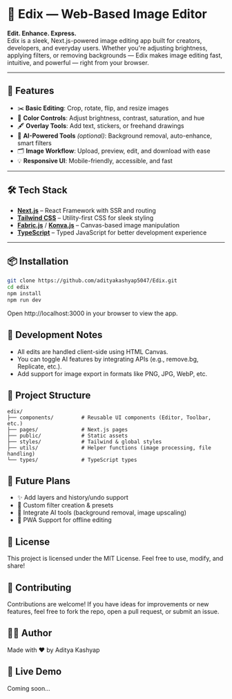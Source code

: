 # 🎨 Edix — Web-Based Image Editor

**Edit. Enhance. Express.**  
Edix is a sleek, Next.js-powered image editing app built for creators, developers, and everyday users. Whether you're adjusting brightness, applying filters, or removing backgrounds — Edix makes image editing fast, intuitive, and powerful — right from your browser.

---

## 🚀 Features

- ✂️ **Basic Editing**: Crop, rotate, flip, and resize images
- 🎨 **Color Controls**: Adjust brightness, contrast, saturation, and hue
- 🖋️ **Overlay Tools**: Add text, stickers, or freehand drawings
- 🧠 **AI-Powered Tools** *(optional)*: Background removal, auto-enhance, smart filters
- 🗂️ **Image Workflow**: Upload, preview, edit, and download with ease
- 💡 **Responsive UI**: Mobile-friendly, accessible, and fast

---

## 🛠️ Tech Stack

- **[Next.js](https://nextjs.org/)** – React Framework with SSR and routing
- **[Tailwind CSS](https://tailwindcss.com/)** – Utility-first CSS for sleek styling
- **[Fabric.js](http://fabricjs.com/)** / **[Konva.js](https://konvajs.org/)** – Canvas-based image manipulation
- **[TypeScript](https://www.typescriptlang.org/)** – Typed JavaScript for better development experience

---

## 📦 Installation

```bash
git clone https://github.com/adityakashyap5047/Edix.git
cd edix
npm install
npm run dev
```

Open http://localhost:3000 in your browser to view the app.

## 🧪 Development Notes

- All edits are handled client-side using HTML Canvas.
- You can toggle AI features by integrating APIs (e.g., remove.bg, Replicate, etc.).
- Add support for image export in formats like PNG, JPG, WebP, etc.

## 📁 Project Structure

```
edix/
├── components/         # Reusable UI components (Editor, Toolbar, etc.)
├── pages/              # Next.js pages
├── public/             # Static assets
├── styles/             # Tailwind & global styles
├── utils/              # Helper functions (image processing, file handling)
└── types/              # TypeScript types
```
## 🎯 Future Plans

- ✨ Add layers and history/undo support
- 🌈 Custom filter creation & presets
- 🧠 Integrate AI tools (background removal, image upscaling)
- 📱 PWA Support for offline editing

## 📄 License

This project is licensed under the MIT License.
Feel free to use, modify, and share!

## 🙌 Contributing

Contributions are welcome! If you have ideas for improvements or new features, feel free to fork the repo, open a pull request, or submit an issue.

## 🧑‍💻 Author

Made with ❤️ by Aditya Kashyap

## 📸 Live Demo

Coming soon...